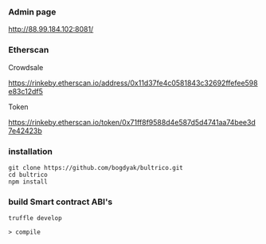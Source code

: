 ### Admin page
http://88.99.184.102:8081/
### Etherscan
Crowdsale

https://rinkeby.etherscan.io/address/0x11d37fe4c0581843c32692ffefee598e83c12df5

Token

https://rinkeby.etherscan.io/token/0x71ff8f9588d4e587d5d4741aa74bee3d7e42423b

### installation
```
git clone https://github.com/bogdyak/bultrico.git
cd bultrico
npm install
```

### build Smart contract ABI's
```
truffle develop

> compile
```


